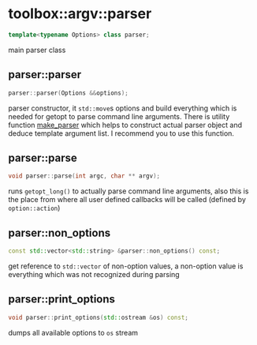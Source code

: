 # toolbox::argv::parser
```cpp
template<typename Options> class parser;
```

main parser class

## parser::parser
```cpp
parser::parser(Options &&options);
```
parser constructor, it `std::move`s options and build everything which is needed for getopt to parse
command line arguments. There is utility function [make_parser](make_parser.md) which helps to construct
actual parser object and deduce template argument list. I recommend you to use this function.

## parser::parse
```cpp
void parser::parse(int argc, char ** argv);
```

runs `getopt_long()` to actually parse command line arguments, also this is the place from where
all user defined callbacks will be called (defined by `option::action`)

## parser::non_options
```cpp
const std::vector<std::string> &parser::non_options() const;
```

get reference to `std::vector` of non-option values, a non-option value is everything which was not
recognized during parsing

## parser::print_options
```cpp
void parser::print_options(std::ostream &os) const;
```

dumps all available options to `os` stream
